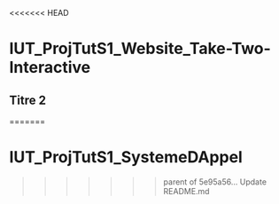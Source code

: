<<<<<<< HEAD
# IUT_ProjTutS1_Website_Take-Two-Interactive
## Titre 2
=======
# IUT_ProjTutS1_SystemeDAppel
>>>>>>> parent of 5e95a56... Update README.md

